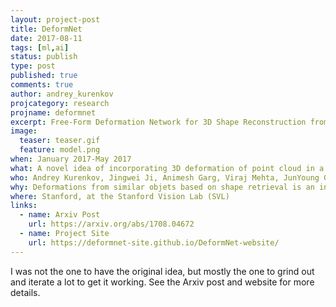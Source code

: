 ```yaml
---
layout: project-post
title: DeformNet
date: 2017-08-11
tags: [ml,ai]
status: publish
type: post
published: true
comments: true
author: andrey_kurenkov
projcategory: research
projname: deformnet
excerpt: Free-Form Deformation Network for 3D Shape Reconstruction from a Single Image
image:
  teaser: teaser.gif
  feature: model.png
when: January 2017-May 2017
what: A novel idea of incorporating 3D deformation of point cloud in a deep learned model, applied to 3D reconstruction
who: Andrey Kurenkov, Jingwei Ji, Animesh Garg, Viraj Mehta, JunYoung Gwak, Christopher Choy, Silvio Savarese
why: Deformations from similar objets based on shape retrieval is an intuitively reasonable approach to 3D reconstruction, and so this was a good idea.
where: Stanford, at the Stanford Vision Lab (SVL)
links:
  - name: Arxiv Post
    url: https://arxiv.org/abs/1708.04672
  - name: Project Site
    url: https://deformnet-site.github.io/DeformNet-website/
---
```

I was not the one to have the original idea, but mostly the one to grind out and iterate a lot to get it working. See the Arxiv post and website for more details.
